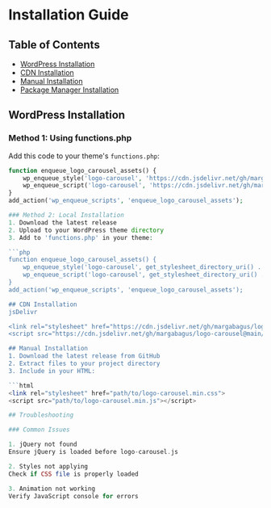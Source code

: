 # Installation Guide

## Table of Contents
- [WordPress Installation](#wordpress-installation)
- [CDN Installation](#cdn-installation)
- [Manual Installation](#manual-installation)
- [Package Manager Installation](#package-manager-installation)

## WordPress Installation

### Method 1: Using functions.php
Add this code to your theme's `functions.php`:

```php
function enqueue_logo_carousel_assets() {
    wp_enqueue_style('logo-carousel', 'https://cdn.jsdelivr.net/gh/margabagus/logo-carousel@main/dist/css/logo-carousel.min.css', array(), '1.0.0');
    wp_enqueue_script('logo-carousel', 'https://cdn.jsdelivr.net/gh/margabagus/logo-carousel@main/dist/js/logo-carousel.min.js', array('jquery'), '1.0.0', true);
}
add_action('wp_enqueue_scripts', 'enqueue_logo_carousel_assets');

### Method 2: Local Installation
1. Download the latest release
2. Upload to your WordPress theme directory
3. Add to 'functions.php' in your theme:

```php
function enqueue_logo_carousel_assets() {
    wp_enqueue_style('logo-carousel', get_stylesheet_directory_uri() . '/assets/logo-carousel/css/logo-carousel.min.css', array(), '1.0.0');
    wp_enqueue_script('logo-carousel', get_stylesheet_directory_uri() . '/assets/logo-carousel/js/logo-carousel.min.js', array('jquery'), '1.0.0', true);
}
add_action('wp_enqueue_scripts', 'enqueue_logo_carousel_assets');

## CDN Installation
jsDelivr

<link rel="stylesheet" href="https://cdn.jsdelivr.net/gh/margabagus/logo-carousel@main/dist/css/logo-carousel.min.css">
<script src="https://cdn.jsdelivr.net/gh/margabagus/logo-carousel@main/dist/js/logo-carousel.min.js"></script>

## Manual Installation
1. Download the latest release from GitHub
2. Extract files to your project directory
3. Include in your HTML:

```html
<link rel="stylesheet" href="path/to/logo-carousel.min.css">
<script src="path/to/logo-carousel.min.js"></script>

## Troubleshooting

### Common Issues

1. jQuery not found
Ensure jQuery is loaded before logo-carousel.js

2. Styles not applying
Check if CSS file is properly loaded

3. Animation not working
Verify JavaScript console for errors

